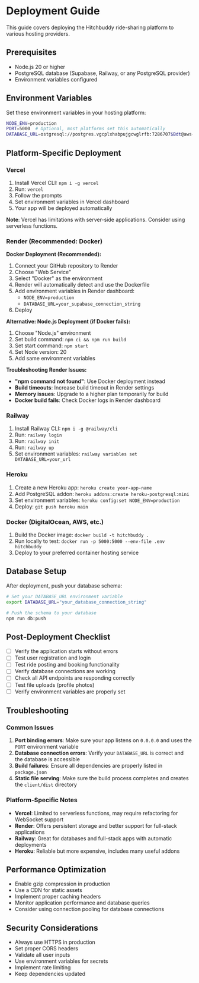# Deployment Guide

This guide covers deploying the Hitchbuddy ride-sharing platform to various hosting providers.

## Prerequisites

- Node.js 20 or higher
- PostgreSQL database (Supabase, Railway, or any PostgreSQL provider)
- Environment variables configured

## Environment Variables

Set these environment variables in your hosting platform:

```bash
NODE_ENV=production
PORT=5000  # Optional, most platforms set this automatically
DATABASE_URL=ostgresql://postgres.vgcplxhabpujgcwglrfb:7286707$Bdt@aws-0-eu-west-2.pooler.supabase.com:6543/postgres
```

## Platform-Specific Deployment

### Vercel

1. Install Vercel CLI: `npm i -g vercel`
2. Run: `vercel`
3. Follow the prompts
4. Set environment variables in Vercel dashboard
5. Your app will be deployed automatically

**Note**: Vercel has limitations with server-side applications. Consider using serverless functions.

### Render (Recommended: Docker)

**Docker Deployment (Recommended):**
1. Connect your GitHub repository to Render
2. Choose "Web Service"
3. Select "Docker" as the environment
4. Render will automatically detect and use the Dockerfile
5. Add environment variables in Render dashboard:
   - `NODE_ENV=production`
   - `DATABASE_URL=your_supabase_connection_string`
6. Deploy

**Alternative: Node.js Deployment (if Docker fails):**
1. Choose "Node.js" environment
2. Set build command: `npm ci && npm run build`
3. Set start command: `npm start`
4. Set Node version: 20
5. Add same environment variables

**Troubleshooting Render Issues:**
- **"npm command not found"**: Use Docker deployment instead
- **Build timeouts**: Increase build timeout in Render settings
- **Memory issues**: Upgrade to a higher plan temporarily for build
- **Docker build fails**: Check Docker logs in Render dashboard

### Railway

1. Install Railway CLI: `npm i -g @railway/cli`
2. Run: `railway login`
3. Run: `railway init`
4. Run: `railway up`
5. Set environment variables: `railway variables set DATABASE_URL=your_url`

### Heroku

1. Create a new Heroku app: `heroku create your-app-name`
2. Add PostgreSQL addon: `heroku addons:create heroku-postgresql:mini`
3. Set environment variables: `heroku config:set NODE_ENV=production`
4. Deploy: `git push heroku main`

### Docker (DigitalOcean, AWS, etc.)

1. Build the Docker image: `docker build -t hitchbuddy .`
2. Run locally to test: `docker run -p 5000:5000 --env-file .env hitchbuddy`
3. Deploy to your preferred container hosting service

## Database Setup

After deployment, push your database schema:

```bash
# Set your DATABASE_URL environment variable
export DATABASE_URL="your_database_connection_string"

# Push the schema to your database
npm run db:push
```

## Post-Deployment Checklist

- [ ] Verify the application starts without errors
- [ ] Test user registration and login
- [ ] Test ride posting and booking functionality
- [ ] Verify database connections are working
- [ ] Check all API endpoints are responding correctly
- [ ] Test file uploads (profile photos)
- [ ] Verify environment variables are properly set

## Troubleshooting

### Common Issues

1. **Port binding errors**: Make sure your app listens on `0.0.0.0` and uses the `PORT` environment variable
2. **Database connection errors**: Verify your `DATABASE_URL` is correct and the database is accessible
3. **Build failures**: Ensure all dependencies are properly listed in `package.json`
4. **Static file serving**: Make sure the build process completes and creates the `client/dist` directory

### Platform-Specific Notes

- **Vercel**: Limited to serverless functions, may require refactoring for WebSocket support
- **Render**: Offers persistent storage and better support for full-stack applications
- **Railway**: Great for databases and full-stack apps with automatic deployments
- **Heroku**: Reliable but more expensive, includes many useful addons

## Performance Optimization

- Enable gzip compression in production
- Use a CDN for static assets
- Implement proper caching headers
- Monitor application performance and database queries
- Consider using connection pooling for database connections

## Security Considerations

- Always use HTTPS in production
- Set proper CORS headers
- Validate all user inputs
- Use environment variables for secrets
- Implement rate limiting
- Keep dependencies updated